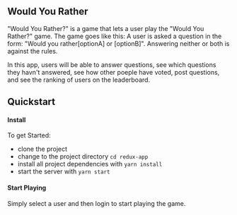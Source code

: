 ## Would You Rather

"Would You Rather?" is a game that lets a user play the "Would You Rather?" game. The game goes like this: A user is asked a question in the form: "Would you rather[optionA] or [optionB]". Answering neither or both is against the rules.

In this app, users will be able to answer questions, see which questions they havn't answered, see how other poeple have voted, post questions, and see the ranking of users on the leaderboard.

## Quickstart

#### Install

To get Started:

- clone the project
- change to the project directory `cd redux-app`
- install all project dependencies with `yarn install`
- start the server with `yarn start`

#### Start Playing

Simply select a user and then login to start playing the game.
